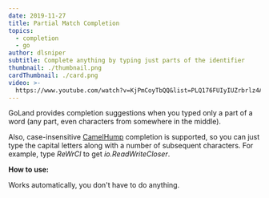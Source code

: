 ```yaml
---
date: 2019-11-27
title: Partial Match Completion
topics:
  - completion
  - go
author: dlsniper
subtitle: Complete anything by typing just parts of the identifier
thumbnail: ./thumbnail.png
cardThumbnail: ./card.png
video: >-
  https://www.youtube.com/watch?v=KjPmCoyTbQQ&list=PLQ176FUIyIUZrbrlz4AY1V8VzBJKZyVlW&index=101
---
```


GoLand provides completion suggestions when you typed only a part of a word (any part, even characters from somewhere in the middle).

Also, case-insensitive [CamelHump](http://en.wikipedia.org/wiki/CamelCase) completion is supported, so you can just type the capital letters along with a number of subsequent characters. For example, type _ReWrCl_ to get _io.ReadWriteCloser_.

**How to use:**

Works automatically, you don't have to do anything.
